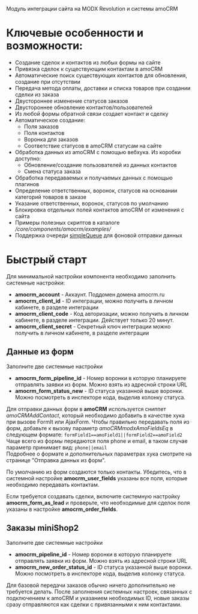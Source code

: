 Модуль интеграции сайта на MODX Revolution и системы amoCRM

# Ключевые особенности и возможности:
* Создание сделок и контактов из любых формы на сайте
* Привязка сделок к существующим контактам в amoCRM
* Автоматические поиск существующих контактов для обновления, создание при отсутствии
* Передача метода оплаты, доставки и списка товаров при создании сделки из заказа
* Двустороннее изменение статусов заказов
* Двустороннее обновление контактов/пользователей
* Из любой формы обратной связи создает контакт и сделку
* Автоматическое создание:
  * Поля заказов
  * Поля контактов 
  * Воронка для заказов
  * Соответствие статусов в amoCRM статусам на сайте
* Обработка данных из amoCRM с помощью вебхука. Из коробки доступно:
  * Обновление/создание пользователей из данных контактов
  * Смена статуса заказа
* Обработка передаваемых и получаемых данных с помощью плагинов
* Определение ответственных, воронок, статусов на основании категорий товаров в заказе
* Указание ответственных, воронок, статусов по умолчанию
* Блокировка отдельных полей контактов amoCRM от изменения с сайта
* Примеры полезных скриптов в каталоге _/core/components/amocrm/examples/_
* Поддержка очереди [simpleQueue][1] для фоновой отправки данных

# Быстрый старт

Для минимальной настройки компонента необходимо заполнить системные настройки:
* **amocrm_account** - Аккаунт. Поддомен домена amocrm.ru
* **amocrm_client_id** - ID интеграции, можно получить в личном кабинете, в разделе интеграции
* **amocrm_client_code** - Код авторизации, можно получить в личном кабинете, в разделе интеграции.  Действует только 20 минут.
* **amocrm_client_secret** - Секретный ключ интеграции можно получить в личном кабинете, в разделе интеграции

## Данные из форм
Заполните две системные настройки
* **amocrm_form_pipeline_id** - Номер воронки в которую планируете отправлять заявки из форм. Можно взять из адресной строки URL
* **amocrm_form_status_new** - ID статуса указанной выше воронки.  Можно посмотреть в инспекторе кода, выделив колонку статуса.

Для отправки данных форм в **amoCRM** используется сниппет _amoCRMAddContact_, который необходимо добавить в качестве
хука при вызове FormIt или AjaxForm. Чтобы правильно передавать поля из форм, добавьте к вызову параметр
_amoCRMmodxAmoFieldsEq_ в следующем формате:
`formField1==amoField1||formField2==amoField2`  
Чаще всего из формы передаются поля phone и email, в таком случае параметр принимает вид:
`phone||email`  
Подробнее о формате и дополнительных параметрах хука смотрите на странице "Отправка данных из форм".  

По умолчанию из форм создаются только контакты. Убедитесь, что в системной настройке **amocrm_user_fields**  указаны
все поля, которые необходимо передавать контактам.

Если требуется создавать сделки, включите системную настройку **amocrm_form_as_lead** и проверьте, что необходимые 
для сделок поля указаны в настройке **amocrm_order_fields**. 

## Заказы miniShop2
Заполните две системные настройки
* **amocrm_pipeline_id** - Номер воронки в которую планируете отправлять заявки из форм. Можно взять из адресной строки URL
* **amocrm_new_order_status_id** - ID статуса указанной выше воронки.  Можно посмотреть в инспекторе кода, выделив колонку статуса.

Для базовой передачи заказов обычно ничего дополнительно не требуется делать. После заполнения системных настроек,
связанных с подключением к amoCRM и указанием необходимых ID, новые заказы сразу отправляются как сделки с привязанными к ним контактами.   

[1]: https://modstore.pro/packages/utilities/simplequeue
